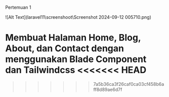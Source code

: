 Pertemuan 1

![Alt Text](laravel11\screenshoot\Screenshot 2024-09-12 005710.png)

Membuat Halaman Home, Blog, About, dan Contact dengan menggunakan Blade Component dan Tailwindcss
<<<<<<< HEAD
=======

>>>>>>> 7a5b36ca3f26caf0ca03cf458b6aff8d89ae6d7f
